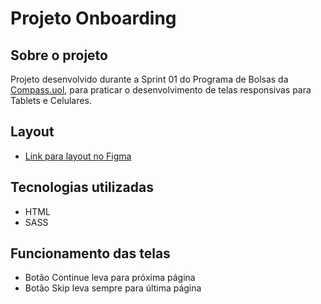 # Projeto Onboarding

## Sobre o projeto

Projeto desenvolvido durante a Sprint 01 do Programa de Bolsas da [Compass.uol](https://compass.uol/pt/home/), para praticar o desenvolvimento de telas responsivas para Tablets e Celulares.

## Layout

* [Link para layout no Figma](https://www.figma.com/community/file/1103572209069282096)

## Tecnologias utilizadas

* HTML
* SASS

## Funcionamento das telas

* Botão Continue leva para próxima página
* Botão Skip leva sempre para última página
